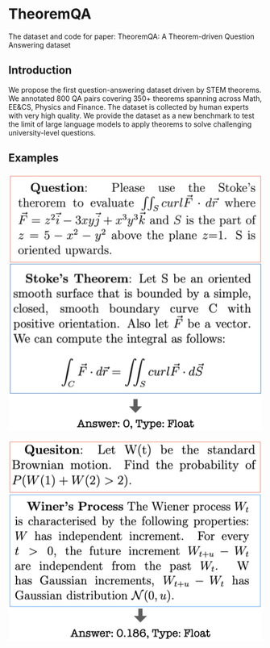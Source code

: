 # TheoremQA
The dataset and code for paper: TheoremQA: A Theorem-driven Question Answering dataset

## Introduction
We propose the first question-answering dataset driven by STEM theorems. We annotated 800 QA pairs covering 350+ theorems spanning across Math, EE&CS, Physics and Finance. The dataset is collected by human experts with very high quality. We provide the dataset as a new benchmark to test the limit of large language models to apply theorems to solve challenging university-level questions.

## Examples
<p align="center">
<img src="examples.001.jpeg" width="1000">
</p>

<p align="center">
<img src="examples.002.jpeg" width="1000">
</p>
